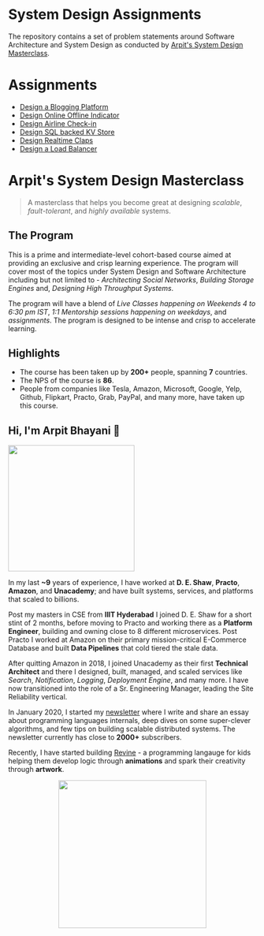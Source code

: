 System Design Assignments
===

The repository contains a set of problem statements around Software Architecture and System Design as conducted by [Arpit's System Design Masterclass](https://arpitbhayani.me/masterclass).


# Assignments

 - [Design a Blogging Platform](blogging-platform.md)
 - [Design Online Offline Indicator](online-offline-indicator.md)
 - [Design Airline Check-in](airline-checkin.md)
 - [Design SQL backed KV Store](airline-checkin.md)
 - [Design Realtime Claps](realtime-claps.md)
 - [Design a Load Balancer](load-balancer.md)


# Arpit's System Design Masterclass

> A masterclass that helps you become great at designing _scalable_, _fault-tolerant_, and _highly available_ systems.

## The Program

This is a prime and intermediate-level cohort-based course aimed at providing an exclusive and crisp learning experience. The program will cover most of the topics under System Design and Software Architecture including but not limited to - _Architecting Social Networks_, _Building Storage Engines_ and, _Designing High Throughput Systems_.

The program will have a blend of _Live Classes happening on Weekends 4 to 6:30 pm IST_, _1:1 Mentorship sessions happening on weekdays_, and _assignments_. The program is designed to be intense and crisp to accelerate learning.


## Highlights

 - The course has been taken up by __200+__ people, spanning __7__ countries.
 - The NPS of the course is __86__.
 - People from companies like Tesla, Amazon, Microsoft, Google, Yelp, Github, Flipkart, Practo, Grab, PayPal, and many more, have taken up this course.


## Hi, I'm Arpit Bhayani 👋

<img width="256px" src="https://arpitbhayani.me/static/img/arpit.jpg" />

In my last **~9** years of experience, I have worked at **D. E. Shaw**, **Practo**, **Amazon**, and **Unacademy**; and have built systems, services, and platforms that scaled to billions.

Post my masters in CSE from **IIIT Hyderabad** I joined D. E. Shaw for a short stint of 2 months, before moving to Practo and working there as a **Platform Engineer**, building and owning close to 8 different microservices. Post Practo I worked at Amazon on their primary mission-critical E-Commerce Database and built **Data Pipelines** that cold tiered the stale data.

After quitting Amazon in 2018, I joined Unacademy as their first **Technical Architect** and there I designed, built, managed, and scaled services like _Search_, _Notification_, _Logging_, _Deployment Engine_, and many more. I have now transitioned into the role of a Sr. Engineering Manager, leading the Site Reliability vertical.

In January 2020, I started my [newsletter](https://arpitbhayani.me/newsletter) where I write and share an essay about programming languages internals, deep dives on some super-clever algorithms, and few tips on building scalable distributed systems. The newsletter currently has close to **2000+** subscribers.

Recently, I have started building [Revine](https://revine.arpitbhayani.me) - a programming langauge for kids helping them develop logic through **animations** and spark their creativity through **artwork**.

<center>
<a target="_blank" href="https://arpitbhayani.me/masterclass">
<img src="https://user-images.githubusercontent.com/4745789/137859181-d4499cf4-ce65-4466-8b88-a078ece0f081.PNG" width="300px" />
</a>
</center>